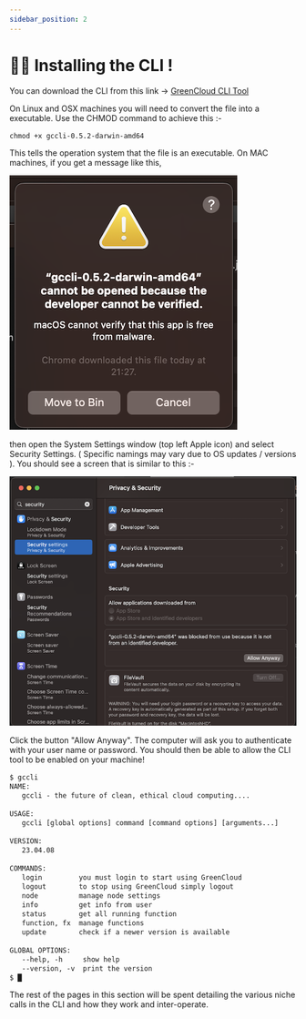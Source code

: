 ```yaml
---
sidebar_position: 2
---
```


# 🧑‍💻 Installing the CLI !

You can download the CLI from this link → [GreenCloud CLI Tool](https://dl.greencloudcomputing.io/gccli)

On Linux and OSX machines you will need to convert the file into a executable. Use the CHMOD command to achieve this :-

```
chmod +x gccli-0.5.2-darwin-amd64
```

This tells the operation system that the file is an executable. On MAC machines, if you get a message like this,

![Unknown Developer](../../img/dev-verified.png)

then open the System Settings window (top left Apple icon) and select Security Settings. ( Specific namings may vary due to OS updates / versions ). You should see a screen that is similar to this :-

![Unknown Developer](../../img/allowapp.png)

Click the button "Allow Anyway". The computer will ask you to authenticate with your user name or password. You should then be able to allow the CLI tool to be enabled on your machine!

<cliWindow>

```text {1}
$ gccli
NAME:
   gccli - the future of clean, ethical cloud computing....

USAGE:
   gccli [global options] command [command options] [arguments...]

VERSION:
   23.04.08

COMMANDS:
   login         you must login to start using GreenCloud
   logout        to stop using GreenCloud simply logout
   node          manage node settings
   info          get info from user
   status        get all running function
   function, fx  manage functions
   update        check if a newer version is available

GLOBAL OPTIONS:
   --help, -h     show help
   --version, -v  print the version
$ █
```

</cliWindow>

The rest of the pages in this section will be spent detailing the various niche calls in the CLI and how they work and inter-operate.
